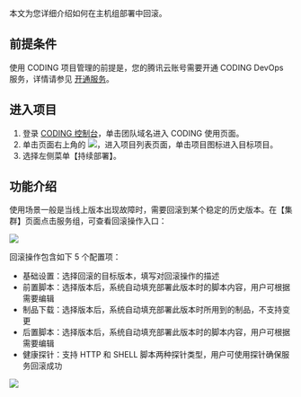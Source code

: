 本文为您详细介绍如何在主机组部署中回滚。

## 前提条件

使用 CODING 项目管理的前提是，您的腾讯云账号需要开通 CODING DevOps 服务，详情请参见 [开通服务](https://cloud.tencent.com/document/product/1159/44859)。 

## 进入项目

1. 登录 [CODING 控制台](https://console.cloud.tencent.com/coding)，单击团队域名进入 CODING 使用页面。
2. 单击页面右上角的 <img src ="https://main.qcloudimg.com/raw/d94a8e60dd3a41d0af07d72ae0e9d70e.png" style ="margin:0">，进入项目列表页面，单击项目图标进入目标项目。
3. 选择左侧菜单【持续部署】。

## 功能介绍

使用场景一般是当线上版本出现故障时，需要回滚到某个稳定的历史版本。在【集群】页面点击服务组，可查看回滚操作入口：

![](https://help-assets.codehub.cn/enterprise/20201224174314.png)

回滚操作包含如下 5 个配置项：

*   基础设置：选择回滚的目标版本，填写对回滚操作的描述
*   前置脚本：选择版本后，系统自动填充部署此版本时的脚本内容，用户可根据需要编辑
*   制品下载：选择版本后，系统自动填充部署此版本时所用到的制品，不支持变更
*   后置脚本：选择版本后，系统自动填充部署此版本时的脚本内容，用户可根据需要编辑
*   健康探针：支持 HTTP 和 SHELL 脚本两种探针类型，用户可使用探针确保服务回滚成功

![](https://help-assets.codehub.cn/enterprise/20201224174338.png)